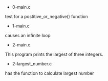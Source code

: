 - 0-main.c

test for a postitive_or_negative() function

- 1-main.c

causes an infinite loop

- 2-main.c

This program prints the largest of three integers.

- 2-largest_number.c

has the function to calculate largest number